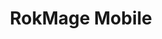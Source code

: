---
title: RokMage Mobile
description: Your Guide to Using the RokMage Mobile Theme for Magento
breadcrumb: /magento:Magento/!themes:Themes/!rokmage_mobile:RokMage Mobile

---